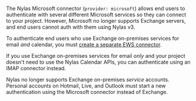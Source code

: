 The Nylas Microsoft connector (`provider: microsoft`) allows end users to authenticate with several different Microsoft services so they can connect to your project. However, Microsoft no longer supports Exchange servers, and end users cannot auth with them using Nylas v3.

To authenticate end users who use Exchange on-premises services for email _and_ calendar, you must [create a separate EWS connector](https://developer.nylas.com/docs/dev-guide/provider-guides/exchange-web-services/).

If you use Exchange on-premises services for email _only_ and your project doesn't need to use the Nylas Calendar APIs, you can authenticate using an IMAP connector instead.

Nylas no longer supports Exchange on-premises _service_ accounts. Personal accounts on Hotmail, Live, and Outlook must start a new authentication using the Microsoft connector instead of Exchange.
